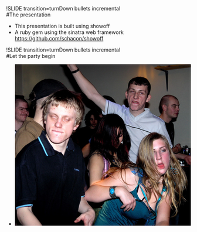!SLIDE transition=turnDown bullets incremental	
#The presentation
* This presentation is built using showoff
* A ruby gem using the sinatra web framework 
<https://github.com/schacon/showoff>

!SLIDE transition=turnDown bullets incremental	
#Let the party begin
* ![party](party.jpg)



